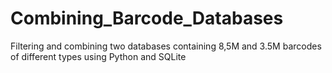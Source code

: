 # Combining_Barcode_Databases
Filtering and combining two databases containing 8,5M and 3.5M barcodes of different types using Python and SQLite
